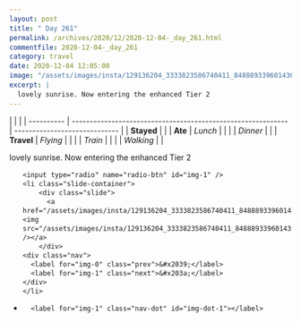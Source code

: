 ```yaml
---
layout: post
title: " Day 261"
permalink: /archives/2020/12/2020-12-04-_day_261.html
commentfile: 2020-12-04-_day_261
category: travel
date: 2020-12-04 12:05:00
image: "/assets/images/insta/129136204_3333823586740411_8488893396014368275_n_18019493503293326.jpg"
excerpt: |
  lovely sunrise. Now entering the enhanced Tier 2
---
```


|            |                                                              |
| ---------- | ------------------------------------------------------------ | ----------------------------- |
| **Stayed** |  |
| **Ate**    | _Lunch_                                                      |          |
|            | _Dinner_                                                     |          |
| **Travel** | _Flying_                                                     |          |
|            | _Train_                                                      |          |
|            | _Walking_                                                    |          |


lovely sunrise. Now entering the enhanced Tier 2


<ul class="slides">

    <input type="radio" name="radio-btn" id="img-1" />
    <li class="slide-container">
        <div class="slide">
          <a href="/assets/images/insta/129136204_3333823586740411_8488893396014368275_n_18019493503293326.jpg"><img src="/assets/images/insta/129136204_3333823586740411_8488893396014368275_n_18019493503293326.jpg" /></a>
        </div>
    <div class="nav">
      <label for="img-0" class="prev">&#x2039;</label>
      <label for="img-1" class="next">&#x203a;</label>
    </div>
    </li>
			
<li class="nav-dots">

      <label for="img-1" class="nav-dot" id="img-dot-1"></label>

</li>
</ul>        
             

		